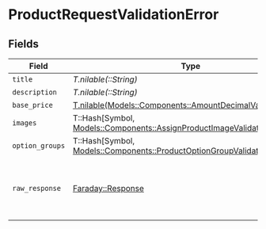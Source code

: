 # ProductRequestValidationError


## Fields

| Field                                                                                                                              | Type                                                                                                                               | Required                                                                                                                           | Description                                                                                                                        |
| ---------------------------------------------------------------------------------------------------------------------------------- | ---------------------------------------------------------------------------------------------------------------------------------- | ---------------------------------------------------------------------------------------------------------------------------------- | ---------------------------------------------------------------------------------------------------------------------------------- |
| `title`                                                                                                                            | *T.nilable(::String)*                                                                                                              | :heavy_minus_sign:                                                                                                                 | N/A                                                                                                                                |
| `description`                                                                                                                      | *T.nilable(::String)*                                                                                                              | :heavy_minus_sign:                                                                                                                 | N/A                                                                                                                                |
| `base_price`                                                                                                                       | [T.nilable(Models::Components::AmountDecimalValidationError)](../../models/shared/amountdecimalvalidationerror.md)                 | :heavy_minus_sign:                                                                                                                 | N/A                                                                                                                                |
| `images`                                                                                                                           | T::Hash[Symbol, [Models::Components::AssignProductImageValidationError](../../models/shared/assignproductimagevalidationerror.md)] | :heavy_minus_sign:                                                                                                                 | N/A                                                                                                                                |
| `option_groups`                                                                                                                    | T::Hash[Symbol, [Models::Components::ProductOptionGroupValidationError](../../models/shared/productoptiongroupvalidationerror.md)] | :heavy_minus_sign:                                                                                                                 | N/A                                                                                                                                |
| `raw_response`                                                                                                                     | [Faraday::Response](https://www.rubydoc.info/gems/faraday/Faraday/Response)                                                        | :heavy_minus_sign:                                                                                                                 | Raw HTTP response; suitable for custom response parsing                                                                            |